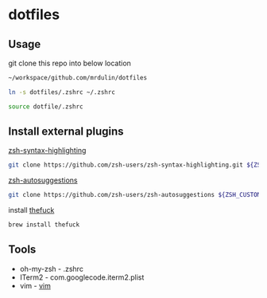 # dotfiles

## Usage

git clone this repo into below location

```bash
~/workspace/github.com/mrdulin/dotfiles
```

```bash
ln -s dotfiles/.zshrc ~/.zshrc
```

```bash
source dotfile/.zshrc
```

## Install external plugins

[zsh-syntax-highlighting](https://github.com/zsh-users/zsh-syntax-highlighting/blob/master/INSTALL.md#oh-my-zsh)

```bash
git clone https://github.com/zsh-users/zsh-syntax-highlighting.git ${ZSH_CUSTOM:-~/.oh-my-zsh/custom}/plugins/zsh-syntax-highlighting
```

[zsh-autosuggestions](https://github.com/zsh-users/zsh-autosuggestions/blob/master/INSTALL.md#oh-my-zsh)

```bash
git clone https://github.com/zsh-users/zsh-autosuggestions ${ZSH_CUSTOM:-~/.oh-my-zsh/custom}/plugins/zsh-autosuggestions
```

install [thefuck](https://github.com/nvbn/thefuck)

```bash
brew install thefuck
```

## Tools

- oh-my-zsh - .zshrc
- ITerm2 - com.googlecode.iterm2.plist
- vim - [vim](./vim)
